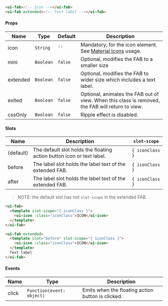 ```html
<ui-fab><!-- Icon --></ui-fab>
<ui-fab extended><!-- Text label --></ui-fab>
```

#### Props

| Name     | Type      | Default | Description                                                                                      |
| -------- | --------- | ------- | ------------------------------------------------------------------------------------------------ |
| icon     | `String`  | `''`    | Mandatory, for the icon element. See [Material Icons](/#/icons) usage.                           |
| mini     | `Boolean` | `false` | Optional, modifies the FAB to a smaller size                                                     |
| extended | `Boolean` | `false` | Optional, modifies the FAB to wider size which includes a text label.                            |
| exited   | `Boolean` | `false` | Optional, animates the FAB out of view. When this class is removed, the FAB will return to view. |
| cssOnly  | `Boolean` | `false` | Ripple effect is disabled.                                                                       |

#### Slots

| Name      | Description                                                           | `slot-scope`    |
| --------- | --------------------------------------------------------------------- | --------------- |
| (default) | The default slot holds the floating action button icon or text label. | `{ iconClass }` |
| before    | The label slot holds the label text of the extended FAB.              | `{ iconClass }` |
| after     | The label slot holds the label text of the extended FAB.              | `{ iconClass }` |

> NOTE: the default slot has not `slot-scope` in the extended FAB.

```html
<ui-fab>
  <template slot-scope="{ iconClass }">
    <ui-icon :class="iconClass">ICON</ui-icon>
  </template>
</ui-fab>

<ui-fab extended>
  <template slot="before" slot-scope="{ iconClass }">
    <ui-icon :class="iconClass">ICON</ui-icon>
  </template>
  Text label
</ui-fab>
```

#### Events

| Name  | Type                      | Description                                       |
| ----- | ------------------------- | ------------------------------------------------- |
| click | `Function(event: object)` | Emits when the floating action button is clicked. |

